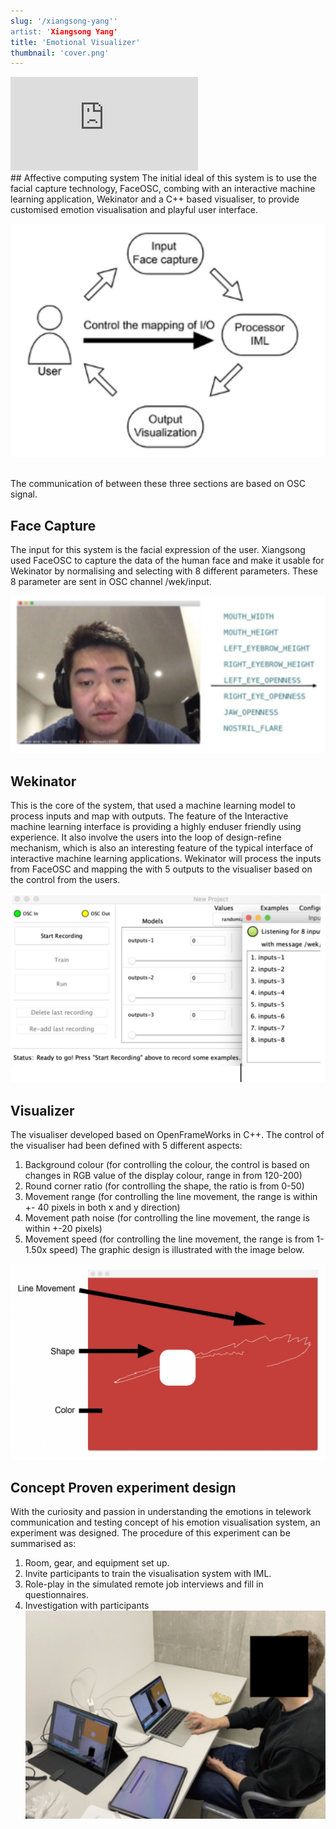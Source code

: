 ```yaml
---
slug: '/xiangsong-yang''
artist: 'Xiangsong Yang'
title: 'Emotional Visualizer'
thumbnail: 'cover.png'
---
```

<div class="video-container">
  <iframe src="https://youtu.be/ByVcCXy-KTw" frameborder="0" allow="accelerometer; autoplay; encrypted-media; gyroscope; picture-in-picture" allowfullscreen></iframe>
</div>
## Affective computing system
The initial ideal of this system is to use the facial capture technology, FaceOSC, combing with an
interactive machine learning application, Wekinator and a C++ based visualiser, to provide
customised emotion visualisation and playful user interface. 

![System map](system_map.JPG)

<br />
The communication of between these three sections are based on OSC signal. 


## Face Capture
The input for this system is the facial expression of the user. Xiangsong used FaceOSC to capture
the data of the human face and make it usable for Wekinator by normalising and selecting with 8
different parameters. These 8 parameter are sent in OSC channel /wek/input.

![Input](input.JPG)
## Wekinator
This is the core of the system, that used a machine learning model to process inputs and map
with outputs. The feature of the Interactive machine learning interface is providing a highly enduser friendly using experience. It also involve the users into the loop of design-refine mechanism,
which is also an interesting feature of the typical interface of interactive machine learning
applications.
Wekinator will process the inputs from FaceOSC and mapping the with 5 outputs to the visualiser
based on the control from the users.


![Wekinator interface](wekinator.JPG)

## Visualizer
The visualiser developed based on OpenFrameWorks in C++.
The control of the visualiser had been defined with 5 different aspects:
1. Background colour (for controlling the colour, the control is based on changes in RGB
value of the display colour, range in from 120-200)
2. Round corner ratio (for controlling the shape, the ratio is from 0-50)
3. Movement range (for controlling the line movement, the range is within +- 40 pixels in
both x and y direction)
4. Movement path noise (for controlling the line movement, the range is within +-20 pixels)
5. Movement speed (for controlling the line movement, the range is from 1-1.50x speed)
The graphic design is illustrated with the image below.

![Graphic design](graphic.JPG)

## Concept Proven experiment design
With the curiosity and passion in understanding the emotions in telework communication and
testing concept of his emotion visualisation system, an experiment was designed.
The procedure of this experiment can be summarised as:
1. Room, gear, and equipment set up.
2. Invite participants to train the visualisation system with IML.
3. Role-play in the simulated remote job interviews and fill in questionnaires.
4. Investigation with participants
![Study Setup](setup.JPG)
